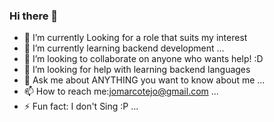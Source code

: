 ### Hi there 👋



- 🔭 I’m currently Looking for a role that suits my interest
- 🌱 I’m currently learning backend development ...
- 👯 I’m looking to collaborate on anyone who wants help! :D 
- 🤔 I’m looking for help with learning backend languages
- 💬 Ask me about ANYTHING you want to know about me ...
- 📫 How to reach me:jomarcotejo@gmail.com ...
- ⚡ Fun fact: I don't Sing :P ...

